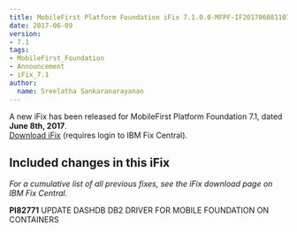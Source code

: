 ```yaml
---
title: MobileFirst Platform Foundation iFix 7.1.0.0-MFPF-IF201706081107 released
date: 2017-06-09
version:
- 7.1
tags:
- MobileFirst_Foundation
- Announcement
- iFix_7.1
author:
  name: Sreelatha Sankaranarayanan
---
```

A new iFix has been released for MobileFirst Platform Foundation 7.1, dated **June 8th, 2017**.  
[Download iFix](http://www.ibm.com/support/fixcentral/swg/quickorder?parent=ibm%7EOther%2Bsoftware&product=ibm/Other+software/IBM+MobileFirst+Platform+Foundation&release=7.1.0.0&platform=All&function=all&source=fc) (requires login to IBM Fix Central).

## Included changes in this iFix
*For a cumulative list of all previous fixes, see the iFix download page on IBM Fix Central.*

**PI82771** UPDATE DASHDB DB2 DRIVER FOR MOBILE FOUNDATION ON CONTAINERS
